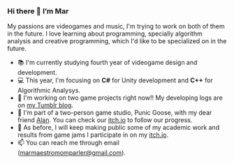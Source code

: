 ### Hi there 👋 I’m Mar
My passions are videogames and music, I'm trying to work on both of them in the future. I love learning about programming, specially algorithm analysis and creative programming, which I'd like to be specialized on in the future.


- 📚 I'm currently studying fourth year of videogame design and development.
- 💻 This year, I'm focusing on **C#** for Unity development and **C++** for Algorithmic Analysys.
-  🔭 I'm working on two game projects right now!! My developing logs are on [my Tumblr blog](https://marmaestro.tumblr.com).
- 🦢 I'm part of a two-person game studio, Punic Goose, with my dear friend [Alan](https://github.com/AlbertoAlanSA). You can check our [itch.io](https://punicgoose.itch.io) to follow our progress.
- 💬 As before, I will keep making public some of my academic work and results from game jams I participate in on my [itch.io](https://marmaestro.itch.io).
- 📫 You can reach me through email (marmaestromomparler@gmail.com).

<!---  --->
